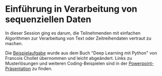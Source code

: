 # Einführung in Verarbeitung von sequenziellen Daten
In dieser Session ging es darum, die Teilnehmenden mit einfachen Algorithmen zur Verarbeitung von Text oder Zeitreihendaten vertraut zu machen. 

Die [Beispielaufgabe](/06_Sequenzielle%20Daten/Coding_task_6.ipynb) wurde aus dem Buch "Deep Learning mit Python" von Francois Chollet übernommen und leicht abgeändert. Links zu Musterlösungen und weiteren Coding-Beispielen sind in der [Powerpoint-Präsentation](/06_Sequenzielle%20Daten/Deep%20Learning%20für%20sequentieller%20Daten%20in%20Python.pptx) zu finden.
